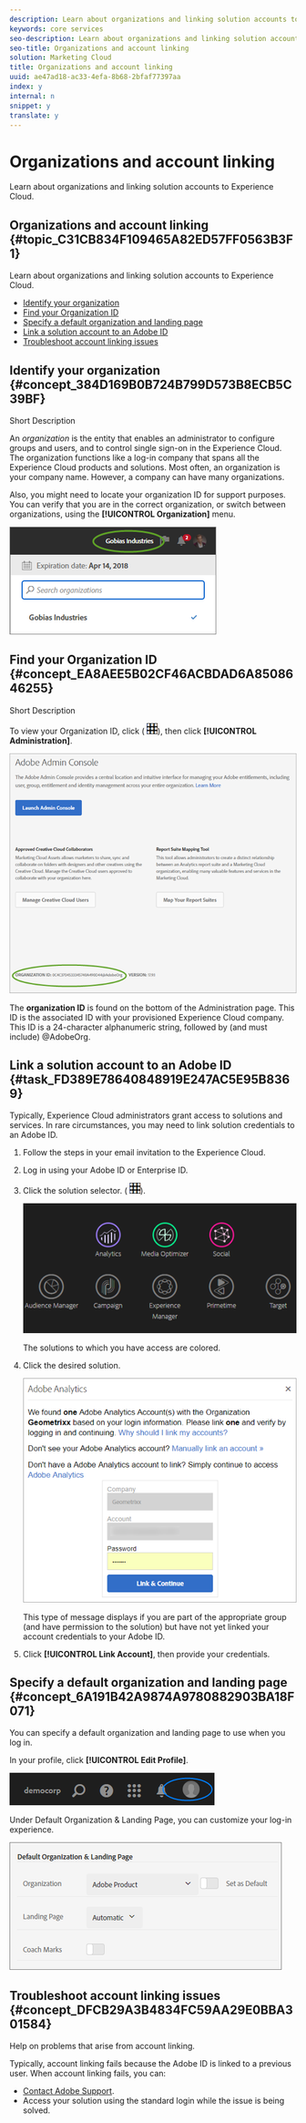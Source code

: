```yaml
---
description: Learn about organizations and linking solution accounts to Experience Cloud.
keywords: core services
seo-description: Learn about organizations and linking solution accounts to Experience Cloud.
seo-title: Organizations and account linking
solution: Marketing Cloud
title: Organizations and account linking
uuid: ae47ad18-ac33-4efa-8b68-2bfaf77397aa
index: y
internal: n
snippet: y
translate: y
---
```


# Organizations and account linking

Learn about organizations and linking solution accounts to Experience Cloud.

## Organizations and account linking {#topic_C31CB834F109465A82ED57FF0563B3F1}

Learn about organizations and linking solution accounts to Experience Cloud.


<!-- accounts-experience-cloud.xml -->

* [Identify your organization](../admin_getting_started/organizations.md#concept_384D169B0B724B799D573B8ECB5C39BF)
* [Find your Organization ID](../admin_getting_started/organizations.md#concept_EA8AEE5B02CF46ACBDAD6A8508646255)
* [Specify a default organization and landing page](../admin_getting_started/organizations.md#concept_6A191B42A9874A9780882903BA18F071)
* [Link a solution account to an Adobe ID](../admin_getting_started/organizations.md#task_FD389E78640848919E247AC5E95B8369)
* [Troubleshoot account linking issues](../admin_getting_started/organizations.md#concept_DFCB29A3B4834FC59AA29E0BBA301584)


## Identify your organization {#concept_384D169B0B724B799D573B8ECB5C39BF}

Short Description

An *organization* is the entity that enables an administrator to configure groups and users, and to control single sign-on in the Experience Cloud. The organization functions like a log-in company that spans all the Experience Cloud products and solutions. Most often, an organization is your company name. However, a company can have many organizations. 

Also, you might need to locate your organization ID for support purposes. You can verify that you are in the correct organization, or switch between organizations, using the **[!UICONTROL Organization]** menu. 

![Step Result](assets/organization-switch.png) 

## Find your Organization ID {#concept_EA8AEE5B02CF46ACBDAD6A8508646255}

Short Description

To view your Organization ID, click ( ![](assets/menu-icon.png)), then click **[!UICONTROL Administration]**. 

![](assets/administration-page.png) 

The **organization ID** is found on the bottom of the Administration page. This ID is the associated ID with your provisioned Experience Cloud company. This ID is a 24-character alphanumeric string, followed by (and must include) @AdobeOrg. 

## Link a solution account to an Adobe ID {#task_FD389E78640848919E247AC5E95B8369}

Typically, Experience Cloud administrators grant access to solutions and services. In rare circumstances, you may need to link solution credentials to an Adobe ID. 

1. Follow the steps in your email invitation to the Experience Cloud.
1. Log in using your Adobe ID or Enterprise ID.
1. Click the solution selector. ( ![](assets/menu-icon.png)).

   ![](assets/solutions-active.png) 

   The solutions to which you have access are colored. 
1. Click the desired solution.

   ![](assets/analytics-link-accounts.png) 

   This type of message displays if you are part of the appropriate group (and have permission to the solution) but have not yet linked your account credentials to your Adobe ID. 
1. Click **[!UICONTROL Link Account]**, then provide your credentials.

## Specify a default organization and landing page {#concept_6A191B42A9874A9780882903BA18F071}

You can specify a default organization and landing page to use when you log in. 

In your profile, click **[!UICONTROL Edit Profile]**. 

![](assets/edit-profile.png) 

Under Default Organization & Landing Page, you can customize your log-in experience. 

![](assets/default-organization.png) 

## Troubleshoot account linking issues {#concept_DFCB29A3B4834FC59AA29E0BBA301584}

Help on problems that arise from account linking.

Typically, account linking fails because the Adobe ID is linked to a previous user. When account linking fails, you can: 

* [Contact Adobe Support](https://helpx.adobe.com/marketing-cloud/contact-support.html).
* Access your solution using the standard login while the issue is being solved.


